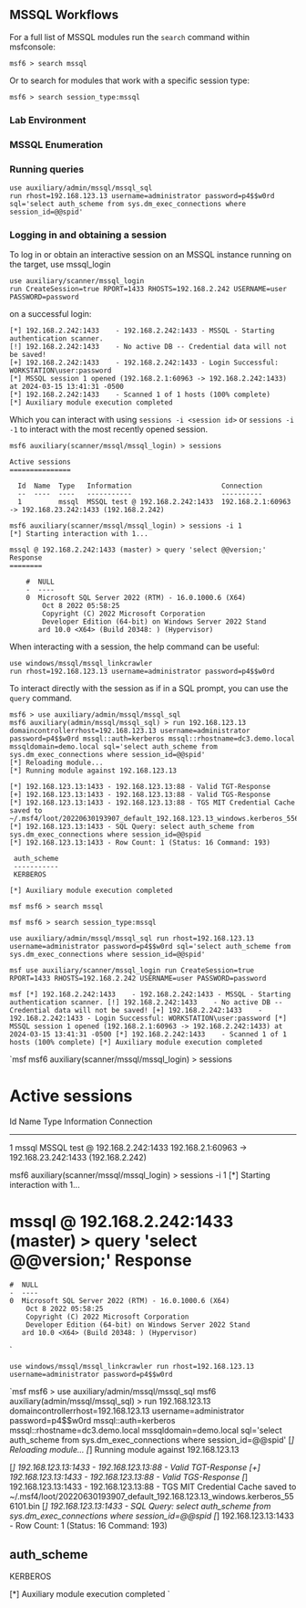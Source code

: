 ## MSSQL Workflows
For a full list of MSSQL modules run the `search` command within msfconsole:
```msf
msf6 > search mssql
```

Or to search for modules that work with a specific session type:
```msf
msf6 > search session_type:mssql
```

### Lab Environment
### MSSQL Enumeration
### Running queries

```
use auxiliary/admin/mssql/mssql_sql
run rhost=192.168.123.13 username=administrator password=p4$$w0rd sql='select auth_scheme from sys.dm_exec_connections where session_id=@@spid'
```

### Logging in and obtaining a session
To log in or obtain an interactive session on an MSSQL instance running on the target, use mssql_login
```msf
use auxiliary/scanner/mssql_login
run CreateSession=true RPORT=1433 RHOSTS=192.168.2.242 USERNAME=user PASSWORD=password
```

on a successful login:
```msf
[*] 192.168.2.242:1433    - 192.168.2.242:1433 - MSSQL - Starting authentication scanner.
[!] 192.168.2.242:1433    - No active DB -- Credential data will not be saved!
[+] 192.168.2.242:1433    - 192.168.2.242:1433 - Login Successful: WORKSTATION\user:password
[*] MSSQL session 1 opened (192.168.2.1:60963 -> 192.168.2.242:1433) at 2024-03-15 13:41:31 -0500
[*] 192.168.2.242:1433    - Scanned 1 of 1 hosts (100% complete)
[*] Auxiliary module execution completed
```

Which you can interact with using `sessions -i <session id>` or `sessions -i -1` to interact with the most recently opened session.
```msf
msf6 auxiliary(scanner/mssql/mssql_login) > sessions

Active sessions
===============

  Id  Name  Type   Information                      Connection
  --  ----  ----   -----------                      ----------
  1         mssql  MSSQL test @ 192.168.2.242:1433  192.168.2.1:60963 -> 192.168.23.242:1433 (192.168.2.242)

msf6 auxiliary(scanner/mssql/mssql_login) > sessions -i 1
[*] Starting interaction with 1...

mssql @ 192.168.2.242:1433 (master) > query 'select @@version;'
Response
========

    #  NULL
    -  ----
    0  Microsoft SQL Server 2022 (RTM) - 16.0.1000.6 (X64)
	    Oct 8 2022 05:58:25
	    Copyright (C) 2022 Microsoft Corporation
	    Developer Edition (64-bit) on Windows Server 2022 Stand
       ard 10.0 <X64> (Build 20348: ) (Hypervisor)
```

When interacting with a session, the help command can be useful:
```
use windows/mssql/mssql_linkcrawler
run rhost=192.168.123.13 username=administrator password=p4$$w0rd
```

To interact directly with the session as if in a SQL prompt, you can use the `query` command.
```msf
msf6 > use auxiliary/admin/mssql/mssql_sql
msf6 auxiliary(admin/mssql/mssql_sql) > run 192.168.123.13 domaincontrollerrhost=192.168.123.13 username=administrator password=p4$$w0rd mssql::auth=kerberos mssql::rhostname=dc3.demo.local mssqldomain=demo.local sql='select auth_scheme from sys.dm_exec_connections where session_id=@@spid'
[*] Reloading module...
[*] Running module against 192.168.123.13

[*] 192.168.123.13:1433 - 192.168.123.13:88 - Valid TGT-Response
[+] 192.168.123.13:1433 - 192.168.123.13:88 - Valid TGS-Response
[*] 192.168.123.13:1433 - 192.168.123.13:88 - TGS MIT Credential Cache saved to ~/.msf4/loot/20220630193907_default_192.168.123.13_windows.kerberos_556101.bin
[*] 192.168.123.13:1433 - SQL Query: select auth_scheme from sys.dm_exec_connections where session_id=@@spid
[*] 192.168.123.13:1433 - Row Count: 1 (Status: 16 Command: 193)

 auth_scheme
 -----------
 KERBEROS

[*] Auxiliary module execution completed
```

`msf
msf6 > search mssql
`

`msf
msf6 > search session_type:mssql
`

`
use auxiliary/admin/mssql/mssql_sql
run rhost=192.168.123.13 username=administrator password=p4$$w0rd sql='select auth_scheme from sys.dm_exec_connections where session_id=@@spid'
`

`msf
use auxiliary/scanner/mssql_login
run CreateSession=true RPORT=1433 RHOSTS=192.168.2.242 USERNAME=user PASSWORD=password
`

`msf
[*] 192.168.2.242:1433    - 192.168.2.242:1433 - MSSQL - Starting authentication scanner.
[!] 192.168.2.242:1433    - No active DB -- Credential data will not be saved!
[+] 192.168.2.242:1433    - 192.168.2.242:1433 - Login Successful: WORKSTATION\user:password
[*] MSSQL session 1 opened (192.168.2.1:60963 -> 192.168.2.242:1433) at 2024-03-15 13:41:31 -0500
[*] 192.168.2.242:1433    - Scanned 1 of 1 hosts (100% complete)
[*] Auxiliary module execution completed
`

`msf
msf6 auxiliary(scanner/mssql/mssql_login) > sessions

Active sessions
===============

  Id  Name  Type   Information                      Connection
  --  ----  ----   -----------                      ----------
  1         mssql  MSSQL test @ 192.168.2.242:1433  192.168.2.1:60963 -> 192.168.23.242:1433 (192.168.2.242)

msf6 auxiliary(scanner/mssql/mssql_login) > sessions -i 1
[*] Starting interaction with 1...

mssql @ 192.168.2.242:1433 (master) > query 'select @@version;'
Response
========

    #  NULL
    -  ----
    0  Microsoft SQL Server 2022 (RTM) - 16.0.1000.6 (X64)
	    Oct 8 2022 05:58:25
	    Copyright (C) 2022 Microsoft Corporation
	    Developer Edition (64-bit) on Windows Server 2022 Stand
       ard 10.0 <X64> (Build 20348: ) (Hypervisor)
`

`
use windows/mssql/mssql_linkcrawler
run rhost=192.168.123.13 username=administrator password=p4$$w0rd
`

`msf
msf6 > use auxiliary/admin/mssql/mssql_sql
msf6 auxiliary(admin/mssql/mssql_sql) > run 192.168.123.13 domaincontrollerrhost=192.168.123.13 username=administrator password=p4$$w0rd mssql::auth=kerberos mssql::rhostname=dc3.demo.local mssqldomain=demo.local sql='select auth_scheme from sys.dm_exec_connections where session_id=@@spid'
[*] Reloading module...
[*] Running module against 192.168.123.13

[*] 192.168.123.13:1433 - 192.168.123.13:88 - Valid TGT-Response
[+] 192.168.123.13:1433 - 192.168.123.13:88 - Valid TGS-Response
[*] 192.168.123.13:1433 - 192.168.123.13:88 - TGS MIT Credential Cache saved to ~/.msf4/loot/20220630193907_default_192.168.123.13_windows.kerberos_556101.bin
[*] 192.168.123.13:1433 - SQL Query: select auth_scheme from sys.dm_exec_connections where session_id=@@spid
[*] 192.168.123.13:1433 - Row Count: 1 (Status: 16 Command: 193)

 auth_scheme
 -----------
 KERBEROS

[*] Auxiliary module execution completed
`


